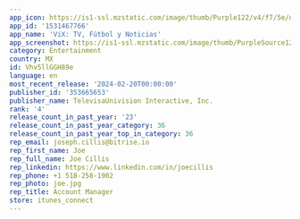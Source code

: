 ```yaml
---
app_icon: https://is1-ssl.mzstatic.com/image/thumb/Purple122/v4/f7/5e/d7/f75ed7ff-11fb-3f37-0c06-0e9300a8793f/AppIcon-1x_U007emarketing-0-7-0-85-220-0.jpeg/1024x1024bb.png
app_id: '1531467766'
app_name: 'ViX: TV, Fútbol y Noticias'
app_screenshot: https://is1-ssl.mzstatic.com/image/thumb/PurpleSource126/v4/14/1e/63/141e6390-b955-ace4-0dec-aea50497d51d/a2ee0955-3320-4c43-92d8-1c74de239544_ViX-ASO-Apple-Mobile-1242x2688-1.jpg/1242x2688bb.png
category: Entertainment
country: MX
id: Vhv5llGGH89e
language: en
most_recent_release: '2024-02-20T00:00:00'
publisher_id: '353665653'
publisher_name: TelevisaUnivision Interactive, Inc.
rank: '4'
release_count_in_past_year: '23'
release_count_in_past_year_category: 36
release_count_in_past_year_top_in_category: 36
rep_email: joseph.cillis@bitrise.io
rep_first_name: Joe
rep_full_name: Joe Cillis
rep_linkedin: https://www.linkedin.com/in/joecillis
rep_phone: +1 518-258-1902
rep_photo: joe.jpg
rep_title: Account Manager
store: itunes_connect
---
```

